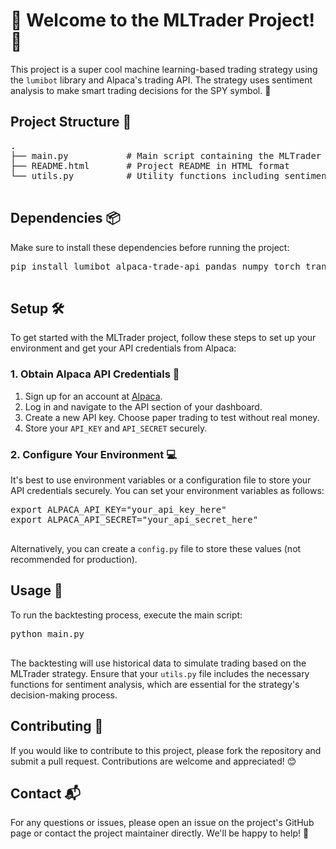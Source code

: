 <!DOCTYPE html>
<html lang="en">
</head>
<body>
    <div class="container">
        <h1>🎉 Welcome to the MLTrader Project! 🎉</h1>
        <p>This project is a super cool machine learning-based trading strategy using the <code>lumibot</code> library and Alpaca's trading API. The strategy uses sentiment analysis to make smart trading decisions for the SPY symbol. 🚀</p>
        
 <h2>Project Structure 📂</h2>
        <pre>
.
├── main.py           # Main script containing the MLTrader strategy
├── README.html       # Project README in HTML format
└── utils.py          # Utility functions including sentiment estimation
        </pre>
        
<h2>Dependencies 📦</h2>
        <p>Make sure to install these dependencies before running the project:</p>
        <pre>
pip install lumibot alpaca-trade-api pandas numpy torch transformers
        </pre>
        
<h2>Setup 🛠️</h2>
        <p>To get started with the MLTrader project, follow these steps to set up your environment and get your API credentials from Alpaca:</p>
        
<h3>1. Obtain Alpaca API Credentials 🔑</h3>
        <ol>
            <li>Sign up for an account at <a href="https://alpaca.markets/">Alpaca</a>.</li>
            <li>Log in and navigate to the API section of your dashboard.</li>
            <li>Create a new API key. Choose paper trading to test without real money.</li>
            <li>Store your <code>API_KEY</code> and <code>API_SECRET</code> securely.</li>
        </ol>
        
<h3>2. Configure Your Environment 💻</h3>
        <p>It's best to use environment variables or a configuration file to store your API credentials securely. You can set your environment variables as follows:</p>
        <pre>
export ALPACA_API_KEY="your_api_key_here"
export ALPACA_API_SECRET="your_api_secret_here"
        </pre>
        <p>Alternatively, you can create a <code>config.py</code> file to store these values (not recommended for production).</p>
        
<h2>Usage 🚀</h2>
        <p>To run the backtesting process, execute the main script:</p>
        <pre>
python main.py
        </pre>
        <p>The backtesting will use historical data to simulate trading based on the MLTrader strategy. Ensure that your <code>utils.py</code> file includes the necessary functions for sentiment analysis, which are essential for the strategy's decision-making process.</p>
        
<h2>Contributing 🤝</h2>
        <p>If you would like to contribute to this project, please fork the repository and submit a pull request. Contributions are welcome and appreciated! 😊</p>
        
 <h2>Contact 📬</h2>
        <p>For any questions or issues, please open an issue on the project's GitHub page or contact the project maintainer directly. We'll be happy to help! 💬</p>
    </div>
</body>
</html>
